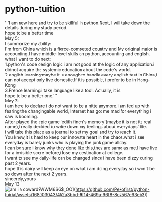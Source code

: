 # python-tuition
'''I am new here and try to be skillful in python.Next, I will take down the details during my study period.  
hope to be a better time  
May 5:  
I summarize my ability:  
I'm from China which is a fierce-competed country and My original major is accounting.I have middle-level skills on python, accounting and english.  
what i want to do next:  
1.python's code design logic:i am not good at the logic of any application.i didnot acquire the systemic education about the code's world.  
2.english learning:maybe it is enough to handle every english test in China,i can not accept only live domestic.If it is possible, i prefer to be in Hong-Kong   
3.Frence learning:i take language like a tool. Actually, it is.  
hope to be a better one.'''  
May 7:  
i am here to declare i do not want to be a nitte anymore.i am fed up with fearing the changingable world, Internet has got me mad for everything i saw is booming.  
After played the epic game 'edith finch's memory'(maybe it is not its real name),i really decided to write down my feelings about everydays' life.  
i will take this place as a journal to set my goal and try to reach it.  
You know,it is hard to keep our innovate heart in the chaos.what i see everyday is barely junks who is playing the junk game allday.  
I can be sure i know why they done like this,they are same as me.I have live for a invisible score before,i lose my destination at college.  
i want to see my daily-life can be changed since i have been dizzy during past 2 years.  
hope this dairy will keep an eye on what i am doing everyday so i won't be so down after the next 2 years.  
sincerely,yours  
May 13:  
![am i a coward?](![QY@FU6TM9_Z7)WWM6SG$_OO](https://github.com/Pekofirst/python-tuirial/assets/168003043/452a3bbd-9f14-469a-96f8-8c7567e93eb3))
